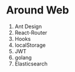 # Around Web
1. Ant Design
2. React-Router
3. Hooks
4. localStorage
5. JWT
6. golang
7. Elasticsearch

